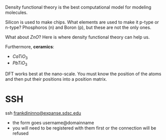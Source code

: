 Density functional theory is the best computational model for modeling molecules. 

Silicon is used to make chips. What elements are used to make it p-type or n-type?
Phosphoros (n) and Boron (p), but these are not the only ones.

What about $ZnO$? Here is where density functional theory can help us.

Furthermore, **ceramics**:
- $CaTiO_{3}$
- $PbTiO_{3}$

DFT works best at the nano-scale. You must know the position of the atoms and then put their positions into a position matrix.


# SSH
ssh frankdininno@expanse.sdsc.edu
- the form goes username@domainname
- you will need to be registered with them first or the connection will be refused